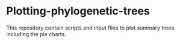 # Plotting-phylogenetic-trees
This repository contain scripts and input files to plot summary trees including the pie charts.
